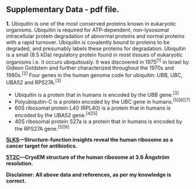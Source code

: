 ## Supplementary Data - pdf file.


<b>1.</b> Ubiquitin is one of the most conserved proteins known in eukaryotic organisms. Ubiquitin is required for ATP-dependent, non-lysosomal intracellular protein degradation of abnormal proteins and normal proteins with a rapid turnover. Ubiquitin is covalently bound to proteins to be degraded, and presumably labels these proteins for degradation. Ubiquitin is a small (8.5 kDa) regulatory protein found in most tissues of eukaryotic organisms i.e. it occurs ubiquitously. It was discovered in 1975<sup>[1]</sup> in Israel by Gideon Goldstein and further characterized throughout the 1970s and 1980s.<sup>[2]</sup> Four genes in the human genome code for ubiquitin: UBB, UBC, UBA52 and RPS27A.<sup>[3]</sup>

  - Ubiquitin is a protein that in humans is encoded by the UBB gene.<sup>[3]</sup>
  - Polyubiquitin-C is a protein encoded by the UBC gene in humans.<sup>[5][6][7]</sup>
  - 60S ribosomal protein L40 (RPL40) is a protein that in humans is encoded by the UBA52 gene.<sup>[4][5]</sup>
  - 40S ribosomal protein S27a is a protein that in humans is encoded by the RPS27A gene.<sup>[5][6]</sup>
  
  <b>[5LKS](http://www.rcsb.org/pdb/explore/explore.do?structureId=5LKS)—<b>Structure-function insights reveal the human ribosome as a cancer target for antibiotics.
  
  <b>[5T2C](http://www.rcsb.org/pdb/explore/explore.do?structureId=5T2C)—<b>CryoEM structure of the human ribosome at 3.6 Ångström resolution.
  
<b>Disclaimer:</b> All above data and references, as per my knowledge is correct.
